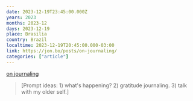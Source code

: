 ```yaml
---
date: 2023-12-19T23:45:00.000Z
years: 2023
months: 2023-12
days: 2023-12-19
place: Brasilia
country: Brazil
localtime: 2023-12-19T20:45:00.000-03:00
link: https://jon.bo/posts/on-journaling/
categories: ["article"]
---
```

[on journaling](https://jon.bo/posts/on-journaling/)

> [Prompt ideas: 1) what's happening? 2) gratitude journaling. 3) talk with my older self.]
